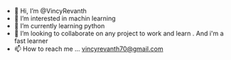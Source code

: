 - 👋 Hi, I’m @VincyRevanth
- 👀 I’m interested in machin learning
- 🌱 I’m currently learning python
- 💞️ I’m looking to collaborate on any project to work and learn . And i'm a fast learner
- 📫 How to reach me ... vincyrevanth70@gmail.com

<!---
VincyRevanth/VincyRevanth is a ✨ special ✨ repository because its `README.md` (this file) appears on your GitHub profile.
You can click the Preview link to take a look at your changes.
--->
